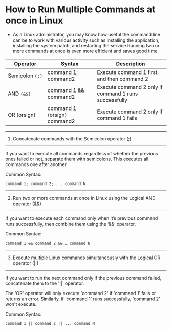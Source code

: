 # How to Run Multiple Commands at once in Linux

- As a Linux administrator, you may know how useful the command line can be to work with various activity such as installing the application, installing the system patch, and restarting the service.Running two or more commands at once is even more efficient and saves good time.

| Operator        | Syntax                      | Description                                           |
| --------------- | --------------------------- | ----------------------------------------------------- |
| Semicolon `(;)` | command 1; command2         | Execute command 1 first and then command 2            |
| AND `(&&)`      | command 1 && command2       | Execute command 2 only if command 1 runs successfully |
| OR (orsign)     | command 1 (orsign) command2 | Execute command 2 only if command 1 fails             |

---

1. Concatenate commands with the Semicolon operator (;)

---

If you want to execute all commands regardless of whether the previous ones failed or not, separate them with semicolons. This executes all commands one after another.

Common Syntax:

```
command 1; command 2; ... command N
```

---

2. Run two or more commands at once in Linux using the Logical AND operator (&&)

---

If you want to execute each command only when it’s previous command runs successfully, then combine them using the ‘&&’ operator.

Common Syntax:

```
command 1 && command 2 && … command N
```

---

3. Execute multiple Linux commands simultaneously with the Logical OR operator (||)

---

If you want to run the next command only if the previous command failed, concatenate them to the '||' operator.

The 'OR' operator will only execute 'command 2' if 'command 1' fails or returns an error. Similarly, if 'command 1' runs successfully, 'command 2' won't execute.

Common Syntax:

```
command 1 || command 2 || ... command N
```
